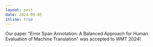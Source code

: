 ```yaml
---
layout: post
date: 2024-09-05
inline: true
---
```


Our paper "Error Span Annotation: A Balanced Approach for Human Evaluation of Machine Translation" was accepted to WMT 2024!
